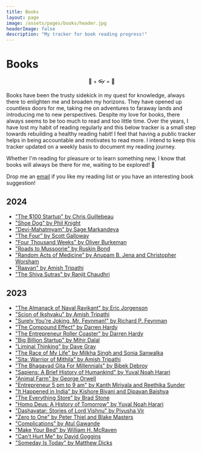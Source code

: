 ```yaml
---
title: Books
layout: page
image: /assets/pages/books/header.jpg
headerImage: false
description: "My tracker for book reading progress!"
---
```

<h1>Books</h1>

<p style="text-align: center">📖 + 👓 = 🤯<p>

<p>Books have been the trusty sidekick in my quest for knowledge, always there to enlighten me and broaden my horizons. They have opened up countless doors for me, taking me on adventures to faraway lands and introducing me to new perspectives. Despite my love for books, there always seems to be too much to read and too little time. Over the years, I have lost my habit of reading regularly and this below tracker is a small step towards rebuilding a healthy reading habit! I feel that having a public tracker helps in being accountable and motivates to read more. I intend to keep this tracker updated on a weekly basis to document my reading journey.</p>

<p>Whether I'm reading for pleasure or to learn something new, I know that books will always be there for me, waiting to be explored! 🙂</p>


<p>Drop me an <a href="mailto:me@sandeepraju.in">email</a> if you like my reading list or you have an interesting book suggestion!</p>

<h2>2024</h2>

<ul>
    <li><a href="https://www.goodreads.com/book/show/12605157-the-100-startup">"The $100 Startup" by Chris Guillebeau</a></li>
    <li><a href="https://www.goodreads.com/en/book/show/27220736">"Shoe Dog" by Phil Knight</a></li>
    <li><a href="https://www.goodreads.com/book/show/2685553-devi-mahatmyam">"Devi-Mahatmyam" by Sage Markandeya</a></li>
    <li><a href="https://www.goodreads.com/en/book/show/34427200">"The Four" by Scott Galloway</a></li>
    <li><a href="https://www.goodreads.com/en/book/show/54785515">"Four Thousand Weeks" by Oliver Burkeman</a></li>
    <li><a href="https://www.goodreads.com/en/book/show/2006883">"Roads to Mussoorie" by Ruskin Bond</a></li>
    <li><a href="https://www.goodreads.com/en/book/show/63018232">"Random Acts of Medicine" by Anupam B. Jena and Christopher Worsham</a></li>
    <li><a href="https://www.goodreads.com/book/show/35286872-raavan">"Raavan" by Amish Tripathi</a></li>
    <li><a href="https://www.goodreads.com/book/show/50208919-the-shiva-sutras">"The Shiva Sutras" by Ranjit Chaudhri</a></li>
</ul>


<h2>2023</h2>

<ul>
    <li><a href="https://www.goodreads.com/book/show/54898389-the-almanack-of-naval-ravikant">"The Almanack of Naval Ravikant" by Eric Jorgenson</a></li>
    <li><a href="https://www.goodreads.com/book/show/24709327-scion-of-ikshvaku">"Scion of Ikshvaku" by Amish Tripathi</a></li>
    <li><a href="https://www.goodreads.com/book/show/35167685-surely-you-re-joking-mr-feynman?ref=nav_sb_ss_1_34">"Surely You're Joking, Mr. Feynman!" by Richard P. Feynman</a></li>
    <li><a href="https://www.goodreads.com/book/show/9420697-the-compound-effect?ref=nav_sb_ss_1_16">"The Compound Effect" by Darren Hardy</a></li>
    <li><a href="https://www.goodreads.com/book/show/23493360-the-entrepreneur-roller-coaster?ref=nav_sb_ss_1_32">"The Entrepreneur Roller Coaster" by Darren Hardy</a></li>
    <li><a href="https://www.goodreads.com/book/show/52346729-big-billion-startup?ref=nav_sb_ss_4_15">"Big Billion Startup" by Mihir Dalal</a></li>
    <li><a href="https://www.goodreads.com/book/show/30197119-liminal-thinking">"Liminal Thinking" by Dave Gray</a></li>
    <li><a href="https://www.goodreads.com/book/show/18213522-the-race-of-my-life">"The Race of My Life" by Milkha Singh and Sonia Sanwalka</a></li>
    <li><a href="https://www.goodreads.com/book/show/34680719-sita">"Sita: Warrior of Mithila" by Amish Tripathi</a></li>
    <li><a href="https://www.goodreads.com/book/show/55939556-the-bhagavad-gita-for-millennials">"The Bhagavad Gita For Millennials" by Bibek Debroy</a></li>
    <li><a href="https://www.goodreads.com/book/show/23692271-sapiens">"Sapiens: A Brief History of Humankind" by Yuval Noah Harari</a></li>
    <li><a href="https://www.goodreads.com/book/show/170448.Animal_Farm">"Animal Farm" by George Orwell</a></li>
    <li><a href="https://www.goodreads.com/en/book/show/17834729">"Entrepreneur 5 pm to 9 am" by Kanth Miriyala and Reethika Sunder</a></li>
    <li><a href="https://www.goodreads.com/book/show/20764935-it-happened-in-india">"It Happened in India" by Kishore Biyani and Dipayan Baishya</a></li>
    <li><a href="https://www.goodreads.com/en/book/show/17660462">"The Everything Store" by Brad Stone</a></li>
    <li><a href="https://www.goodreads.com/book/show/31138556-homo-deus">"Homo Deus: A History of Tomorrow" by Yuval Noah Harari</a></li>
    <li><a href="https://www.goodreads.com/book/show/50322905-dashavatar">"Dashavatar: Stories of Lord Vishnu" by Piyusha Vir</a></li>
    <li><a href="https://www.goodreads.com/book/show/22047640-zero-to-one">"Zero to One" by Peter Thiel and Blake Masters</a></li>
    <li><a href="https://www.goodreads.com/book/show/4477.Complications">"Complications" by Atul Gawande</a></li>
    <li><a href="https://www.goodreads.com/book/show/31423133-make-your-bed">"Make Your Bed" by William H. McRaven</a></li>
    <li><a href="https://www.goodreads.com/book/show/41721428-can-t-hurt-me">"Can't Hurt Me" by David Goggins</a></li>
    <li><a href="https://www.goodreads.com/book/show/60965575-someday-is-today">"Someday Is Today" by Matthew Dicks</a></li>
</ul>
